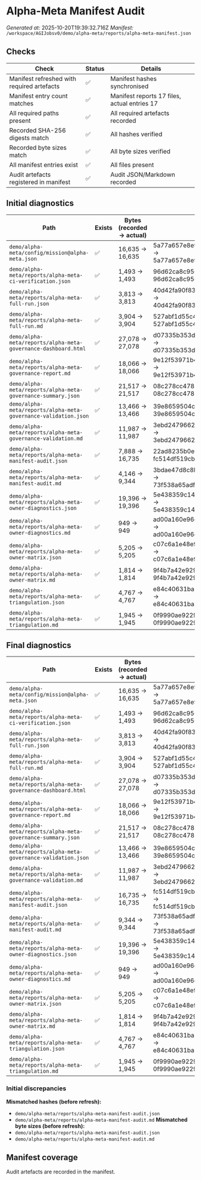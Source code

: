 # Alpha-Meta Manifest Audit
*Generated at:* 2025-10-20T19:39:32.716Z
*Manifest:* `/workspace/AGIJobsv0/demo/alpha-meta/reports/alpha-meta-manifest.json`

## Checks
| Check | Status | Details |
| --- | --- | --- |
| Manifest refreshed with required artefacts | ✅ | Manifest hashes synchronised |
| Manifest entry count matches | ✅ | Manifest reports 17 files, actual entries 17 |
| All required paths present | ✅ | All required artefacts recorded |
| Recorded SHA-256 digests match | ✅ | All hashes verified |
| Recorded byte sizes match | ✅ | All byte sizes verified |
| All manifest entries exist | ✅ | All files present |
| Audit artefacts registered in manifest | ✅ | Audit JSON/Markdown recorded |

## Initial diagnostics
| Path | Exists | Bytes (recorded → actual) | SHA-256 (recorded → actual) | Note |
| --- | --- | --- | --- | --- |
| `demo/alpha-meta/config/mission@alpha-meta.json` | ✅ | 16,635 → 16,635 | 5a77a657e8e9501dd107be0bda7a6cb62cf4de4dd6a4b3a9279b2b203f2d7cb9 → 5a77a657e8e9501dd107be0bda7a6cb62cf4de4dd6a4b3a9279b2b203f2d7cb9 |  |
| `demo/alpha-meta/reports/alpha-meta-ci-verification.json` | ✅ | 1,493 → 1,493 | 96d62ca8c956d1bca25a42f8983072f0ce512e3d17fae4dac9f067f18442849f → 96d62ca8c956d1bca25a42f8983072f0ce512e3d17fae4dac9f067f18442849f |  |
| `demo/alpha-meta/reports/alpha-meta-full-run.json` | ✅ | 3,813 → 3,813 | 40d42fa90f831f461a16eeb68203278106bcbe3f3d237e0f75a43964f2523691 → 40d42fa90f831f461a16eeb68203278106bcbe3f3d237e0f75a43964f2523691 |  |
| `demo/alpha-meta/reports/alpha-meta-full-run.md` | ✅ | 3,904 → 3,904 | 527abf1d55c462af94ff3f497a27cf4f5a88c6aacba31f681082619e33aed173 → 527abf1d55c462af94ff3f497a27cf4f5a88c6aacba31f681082619e33aed173 |  |
| `demo/alpha-meta/reports/alpha-meta-governance-dashboard.html` | ✅ | 27,078 → 27,078 | d07335b353db2313bfad165d57b065384775f29251d5792782ea13db282e41ad → d07335b353db2313bfad165d57b065384775f29251d5792782ea13db282e41ad |  |
| `demo/alpha-meta/reports/alpha-meta-governance-report.md` | ✅ | 18,066 → 18,066 | 9e12f53971b44b119cccd3d03f89fbad2d578373080402a0d3ecb6e8256b7142 → 9e12f53971b44b119cccd3d03f89fbad2d578373080402a0d3ecb6e8256b7142 |  |
| `demo/alpha-meta/reports/alpha-meta-governance-summary.json` | ✅ | 21,517 → 21,517 | 08c278cc478107a1cf09dbcadfa078367b696f09ccb474decf2a6ac8a987906b → 08c278cc478107a1cf09dbcadfa078367b696f09ccb474decf2a6ac8a987906b |  |
| `demo/alpha-meta/reports/alpha-meta-governance-validation.json` | ✅ | 13,466 → 13,466 | 39e8659504cec4f807aba78dac916b2ff7cf7408b39aa836c6d5bcbcd5416e9d → 39e8659504cec4f807aba78dac916b2ff7cf7408b39aa836c6d5bcbcd5416e9d |  |
| `demo/alpha-meta/reports/alpha-meta-governance-validation.md` | ✅ | 11,987 → 11,987 | 3ebd24796629c8370051413a6df1852233a3094c5e3aa9b2ab5ba01d57a5dc31 → 3ebd24796629c8370051413a6df1852233a3094c5e3aa9b2ab5ba01d57a5dc31 |  |
| `demo/alpha-meta/reports/alpha-meta-manifest-audit.json` | ✅ | 7,888 → 16,735 | 22ad8235b0e433dfcff778068e7d807fcf420bdb1e74064947dfe27bd0128e41 → fc514df519cb49c341ffa309b44068a532640698d2753d6d9d070c7e200ee15e |  |
| `demo/alpha-meta/reports/alpha-meta-manifest-audit.md` | ✅ | 4,146 → 9,344 | 3bdae47d8c8b60265b56cdecc913cccc64cf8416bdbb87788fde1869986c6206 → 73f538a65adf66086eb0ee95a1a719d702d671782eb76e4787568fe089e60d86 |  |
| `demo/alpha-meta/reports/alpha-meta-owner-diagnostics.json` | ✅ | 19,396 → 19,396 | 5e438359c145b8824d2e9e507766ef819f54f67a04c5304e37f0aa41cd6a2fc5 → 5e438359c145b8824d2e9e507766ef819f54f67a04c5304e37f0aa41cd6a2fc5 |  |
| `demo/alpha-meta/reports/alpha-meta-owner-diagnostics.md` | ✅ | 949 → 949 | ad00a160e96ce1accd53e4cec295e4762284b3d01bd910376400b9a638ca3657 → ad00a160e96ce1accd53e4cec295e4762284b3d01bd910376400b9a638ca3657 |  |
| `demo/alpha-meta/reports/alpha-meta-owner-matrix.json` | ✅ | 5,205 → 5,205 | c07c6a1e48e9b7f8625283a6ea02e2a01abb6e80d185d739de8f50e87ba11d70 → c07c6a1e48e9b7f8625283a6ea02e2a01abb6e80d185d739de8f50e87ba11d70 |  |
| `demo/alpha-meta/reports/alpha-meta-owner-matrix.md` | ✅ | 1,814 → 1,814 | 9f4b7a42e929d7c8f3d21e7fa7def32f559baff9b70877feb4481a07bd001a96 → 9f4b7a42e929d7c8f3d21e7fa7def32f559baff9b70877feb4481a07bd001a96 |  |
| `demo/alpha-meta/reports/alpha-meta-triangulation.json` | ✅ | 4,767 → 4,767 | e84c40631ba04267bfbf06dfe8c274970fab403bb09b5347ad170fdb832e0270 → e84c40631ba04267bfbf06dfe8c274970fab403bb09b5347ad170fdb832e0270 |  |
| `demo/alpha-meta/reports/alpha-meta-triangulation.md` | ✅ | 1,945 → 1,945 | 0f9990ae9229aab2dd6bde03cf1ec3806ed0c72ea8f2adbcdbc2a5fa1a90e957 → 0f9990ae9229aab2dd6bde03cf1ec3806ed0c72ea8f2adbcdbc2a5fa1a90e957 |  |

## Final diagnostics
| Path | Exists | Bytes (recorded → actual) | SHA-256 (recorded → actual) | Note |
| --- | --- | --- | --- | --- |
| `demo/alpha-meta/config/mission@alpha-meta.json` | ✅ | 16,635 → 16,635 | 5a77a657e8e9501dd107be0bda7a6cb62cf4de4dd6a4b3a9279b2b203f2d7cb9 → 5a77a657e8e9501dd107be0bda7a6cb62cf4de4dd6a4b3a9279b2b203f2d7cb9 |  |
| `demo/alpha-meta/reports/alpha-meta-ci-verification.json` | ✅ | 1,493 → 1,493 | 96d62ca8c956d1bca25a42f8983072f0ce512e3d17fae4dac9f067f18442849f → 96d62ca8c956d1bca25a42f8983072f0ce512e3d17fae4dac9f067f18442849f |  |
| `demo/alpha-meta/reports/alpha-meta-full-run.json` | ✅ | 3,813 → 3,813 | 40d42fa90f831f461a16eeb68203278106bcbe3f3d237e0f75a43964f2523691 → 40d42fa90f831f461a16eeb68203278106bcbe3f3d237e0f75a43964f2523691 |  |
| `demo/alpha-meta/reports/alpha-meta-full-run.md` | ✅ | 3,904 → 3,904 | 527abf1d55c462af94ff3f497a27cf4f5a88c6aacba31f681082619e33aed173 → 527abf1d55c462af94ff3f497a27cf4f5a88c6aacba31f681082619e33aed173 |  |
| `demo/alpha-meta/reports/alpha-meta-governance-dashboard.html` | ✅ | 27,078 → 27,078 | d07335b353db2313bfad165d57b065384775f29251d5792782ea13db282e41ad → d07335b353db2313bfad165d57b065384775f29251d5792782ea13db282e41ad |  |
| `demo/alpha-meta/reports/alpha-meta-governance-report.md` | ✅ | 18,066 → 18,066 | 9e12f53971b44b119cccd3d03f89fbad2d578373080402a0d3ecb6e8256b7142 → 9e12f53971b44b119cccd3d03f89fbad2d578373080402a0d3ecb6e8256b7142 |  |
| `demo/alpha-meta/reports/alpha-meta-governance-summary.json` | ✅ | 21,517 → 21,517 | 08c278cc478107a1cf09dbcadfa078367b696f09ccb474decf2a6ac8a987906b → 08c278cc478107a1cf09dbcadfa078367b696f09ccb474decf2a6ac8a987906b |  |
| `demo/alpha-meta/reports/alpha-meta-governance-validation.json` | ✅ | 13,466 → 13,466 | 39e8659504cec4f807aba78dac916b2ff7cf7408b39aa836c6d5bcbcd5416e9d → 39e8659504cec4f807aba78dac916b2ff7cf7408b39aa836c6d5bcbcd5416e9d |  |
| `demo/alpha-meta/reports/alpha-meta-governance-validation.md` | ✅ | 11,987 → 11,987 | 3ebd24796629c8370051413a6df1852233a3094c5e3aa9b2ab5ba01d57a5dc31 → 3ebd24796629c8370051413a6df1852233a3094c5e3aa9b2ab5ba01d57a5dc31 |  |
| `demo/alpha-meta/reports/alpha-meta-manifest-audit.json` | ✅ | 16,735 → 16,735 | fc514df519cb49c341ffa309b44068a532640698d2753d6d9d070c7e200ee15e → fc514df519cb49c341ffa309b44068a532640698d2753d6d9d070c7e200ee15e |  |
| `demo/alpha-meta/reports/alpha-meta-manifest-audit.md` | ✅ | 9,344 → 9,344 | 73f538a65adf66086eb0ee95a1a719d702d671782eb76e4787568fe089e60d86 → 73f538a65adf66086eb0ee95a1a719d702d671782eb76e4787568fe089e60d86 |  |
| `demo/alpha-meta/reports/alpha-meta-owner-diagnostics.json` | ✅ | 19,396 → 19,396 | 5e438359c145b8824d2e9e507766ef819f54f67a04c5304e37f0aa41cd6a2fc5 → 5e438359c145b8824d2e9e507766ef819f54f67a04c5304e37f0aa41cd6a2fc5 |  |
| `demo/alpha-meta/reports/alpha-meta-owner-diagnostics.md` | ✅ | 949 → 949 | ad00a160e96ce1accd53e4cec295e4762284b3d01bd910376400b9a638ca3657 → ad00a160e96ce1accd53e4cec295e4762284b3d01bd910376400b9a638ca3657 |  |
| `demo/alpha-meta/reports/alpha-meta-owner-matrix.json` | ✅ | 5,205 → 5,205 | c07c6a1e48e9b7f8625283a6ea02e2a01abb6e80d185d739de8f50e87ba11d70 → c07c6a1e48e9b7f8625283a6ea02e2a01abb6e80d185d739de8f50e87ba11d70 |  |
| `demo/alpha-meta/reports/alpha-meta-owner-matrix.md` | ✅ | 1,814 → 1,814 | 9f4b7a42e929d7c8f3d21e7fa7def32f559baff9b70877feb4481a07bd001a96 → 9f4b7a42e929d7c8f3d21e7fa7def32f559baff9b70877feb4481a07bd001a96 |  |
| `demo/alpha-meta/reports/alpha-meta-triangulation.json` | ✅ | 4,767 → 4,767 | e84c40631ba04267bfbf06dfe8c274970fab403bb09b5347ad170fdb832e0270 → e84c40631ba04267bfbf06dfe8c274970fab403bb09b5347ad170fdb832e0270 |  |
| `demo/alpha-meta/reports/alpha-meta-triangulation.md` | ✅ | 1,945 → 1,945 | 0f9990ae9229aab2dd6bde03cf1ec3806ed0c72ea8f2adbcdbc2a5fa1a90e957 → 0f9990ae9229aab2dd6bde03cf1ec3806ed0c72ea8f2adbcdbc2a5fa1a90e957 |  |

### Initial discrepancies
**Mismatched hashes (before refresh):**
- `demo/alpha-meta/reports/alpha-meta-manifest-audit.json`
- `demo/alpha-meta/reports/alpha-meta-manifest-audit.md`
**Mismatched byte sizes (before refresh):**
- `demo/alpha-meta/reports/alpha-meta-manifest-audit.json`
- `demo/alpha-meta/reports/alpha-meta-manifest-audit.md`

## Manifest coverage
Audit artefacts are recorded in the manifest.